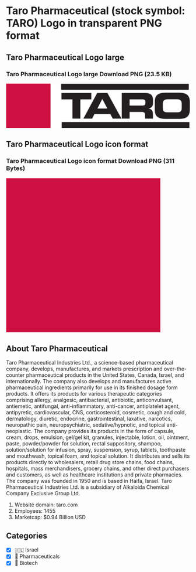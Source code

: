 # Taro Pharmaceutical (stock symbol: TARO) Logo in transparent PNG format

## Taro Pharmaceutical Logo large

### Taro Pharmaceutical Logo large Download PNG (23.5 KB)

![Taro Pharmaceutical Logo large Download PNG (23.5 KB)](/img/orig/TARO_BIG-4129455f.png)

## Taro Pharmaceutical Logo icon format

### Taro Pharmaceutical Logo icon format Download PNG (311 Bytes)

![Taro Pharmaceutical Logo icon format Download PNG (311 Bytes)](/img/orig/TARO-75025780.png)

## About Taro Pharmaceutical

Taro Pharmaceutical Industries Ltd., a science-based pharmaceutical company, develops, manufactures, and markets prescription and over-the-counter pharmaceutical products in the United States, Canada, Israel, and internationally. The company also develops and manufactures active pharmaceutical ingredients primarily for use in its finished dosage form products. It offers its products for various therapeutic categories comprising allergy, analgesic, antibacterial, antibiotic, anticonvulsant, antiemetic, antifungal, anti-inflammatory, anti-cancer, antiplatelet agent, antipyretic, cardiovascular, CNS, corticosteroid, cosmetic, cough and cold, dermatology, diuretic, endocrine, gastrointestinal, laxative, narcotics, neuropathic pain, neuropsychiatric, sedative/hypnotic, and topical anti-neoplastic. The company provides its products in the form of capsule, cream, drops, emulsion, gel/gel kit, granules, injectable, lotion, oil, ointment, paste, powder/powder for solution, rectal suppository, shampoo, solution/solution for infusion, spray, suspension, syrup, tablets, toothpaste and mouthwash, topical foam, and topical solution. It distributes and sells its products directly to wholesalers, retail drug store chains, food chains, hospitals, mass merchandisers, grocery chains, and other direct purchasers and customers, as well as healthcare institutions and private pharmacies. The company was founded in 1950 and is based in Haifa, Israel. Taro Pharmaceutical Industries Ltd. is a subsidiary of Alkaloida Chemical Company Exclusive Group Ltd.

1. Website domain: taro.com
2. Employees: 1455
3. Marketcap: $0.94 Billion USD


## Categories
- [x] 🇮🇱 Israel
- [x] 💊 Pharmaceuticals
- [x] 🧬 Biotech

